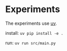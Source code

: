 # Experiments

The experiments use [uv](https://docs.astral.sh/uv/).

install: `uv pip install -e .`

run: `uv run src/main.py`
